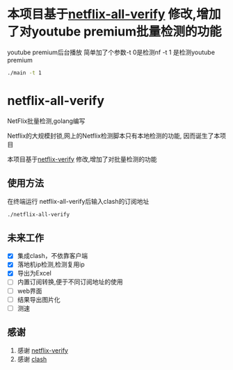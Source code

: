 # 本项目基于[netflix-all-verify](https://github.com/quzard/netflix-all-verify) 修改,增加了对youtube premium批量检测的功能

youtube premium后台播放
简单加了个参数-t 0是检测nf -t 1 是检测youtube premium

```bash
./main -t 1
```
        
# netflix-all-verify

NetFlix批量检测,golang编写

Netflix的大规模封锁,网上的Netflix检测脚本只有本地检测的功能, 因而诞生了本项目

本项目基于[netflix-verify](https://github.com/sjlleo/netflix-verify) 修改,增加了对批量检测的功能

## 使用方法

在终端运行 netflix-all-verify后输入clash的订阅地址

```bash
./netflix-all-verify
```

## 未来工作

- [x] 集成clash，不依靠客户端
- [x] 落地机ip检测,检测复用ip
- [x] 导出为Excel
- [ ] 内置订阅转换,便于不同订阅地址的使用
- [ ] web界面
- [ ] 结果导出图片化
- [ ] 测速

## 感谢

1. 感谢 [netflix-verify](https://github.com/sjlleo/netflix-verify)
2. 感谢 [clash](https://github.com/Dreamacro/clash)
